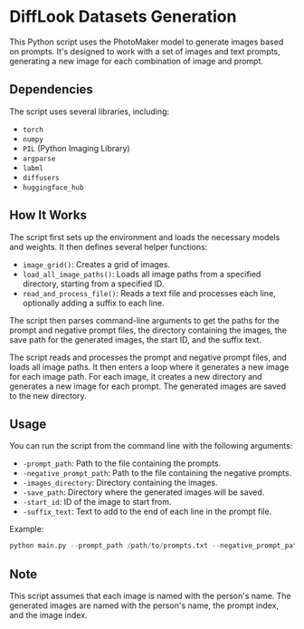 # **DiffLook Datasets Generation**

This Python script uses the PhotoMaker model to generate images based on prompts. It's designed to work with a set of images and text prompts, generating a new image for each combination of image and prompt.

## **Dependencies**

The script uses several libraries, including:

- `torch`
- `numpy`
- `PIL` (Python Imaging Library)
- `argparse`
- `labml`
- `diffusers`
- `huggingface_hub`

## **How It Works**

The script first sets up the environment and loads the necessary models and weights. It then defines several helper functions:

- `image_grid()`: Creates a grid of images.
- `load_all_image_paths()`: Loads all image paths from a specified directory, starting from a specified ID.
- `read_and_process_file()`: Reads a text file and processes each line, optionally adding a suffix to each line.

The script then parses command-line arguments to get the paths for the prompt and negative prompt files, the directory containing the images, the save path for the generated images, the start ID, and the suffix text.

The script reads and processes the prompt and negative prompt files, and loads all image paths. It then enters a loop where it generates a new image for each image path. For each image, it creates a new directory and generates a new image for each prompt. The generated images are saved to the new directory.

## **Usage**

You can run the script from the command line with the following arguments:

- `-prompt_path`: Path to the file containing the prompts.
- `-negative_prompt_path`: Path to the file containing the negative prompts.
- `-images_directory`: Directory containing the images.
- `-save_path`: Directory where the generated images will be saved.
- `-start_id`: ID of the image to start from.
- `-suffix_text`: Text to add to the end of each line in the prompt file.

Example:

```python
python main.py --prompt_path /path/to/prompts.txt --negative_prompt_path /path/to/negative_prompts.txt --images_directory /path/to/images --save_path /path/to/save --start_id 123 --suffix_text " a woman img"
```

## **Note**

This script assumes that each image is named with the person's name. The generated images are named with the person's name, the prompt index, and the image index.